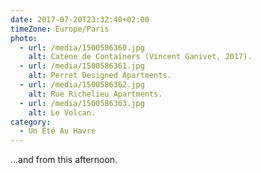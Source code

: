 ```yaml
---
date: 2017-07-20T23:32:40+02:00
timeZone: Europe/Paris
photo:
  - url: /media/1500586360.jpg
    alt: Catène de Containers (Vincent Ganivet, 2017).
  - url: /media/1500586361.jpg
    alt: Perret Designed Apartments.
  - url: /media/1500586362.jpg
    alt: Rue Richelieu Apartments.
  - url: /media/1500586363.jpg
    alt: Le Volcan.
category:
  - Un Été Au Havre
---
```

…and from this afternoon.
